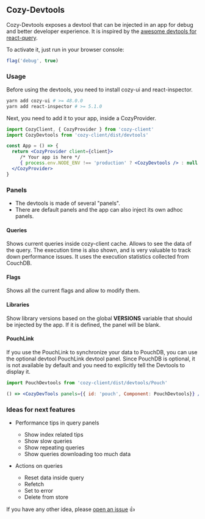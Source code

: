 ## Cozy-Devtools

Cozy-Devtools exposes a devtool that can be injected in an app for debug
and better developer experience. It is inspired by the [awesome devtools
for react-query][react-query devtools].

To activate it, just run in your browser console:

```js
flag('debug', true)
```

### Usage

Before using the devtools, you need to install cozy-ui and react-inspector.

```bash
yarn add cozy-ui # >= 48.0.0
yarn add react-inspector # >= 5.1.0
```

Next, you need to add it to your app, inside a CozyProvider.

```jsx
import CozyClient, { CozyProvider } from 'cozy-client'
import CozyDevtools from 'cozy-client/dist/devtools'

const App = () => {
  return <CozyProvider client={client}>
     /* Your app is here */
     { process.env.NODE_ENV !== 'production' ? <CozyDevtools /> : null }
  </CozyProvider>
}
```

### Panels

- The devtools is made of several "panels".
- There are default panels and the app can also inject its own adhoc panels.

#### Queries

Shows current queries inside cozy-client cache. Allows to see the data of
the query. The execution time is also shown, and is very valuable to track
down performance issues. It uses the execution statistics collected
from CouchDB.

#### Flags

Shows all the current flags and allow to modify them.

#### Libraries

Show library versions based on the global **VERSIONS** variable that
should be injected by the app. If it is defined, the panel will be blank.

#### PouchLink

If you use the PouchLink to synchronize your data to PouchDB, you can use
the optional devtool PouchLink devtool panel. Since PouchDB is optional,
it is not available by default and you need to explicitly tell the Devtools
to display it.

```jsx
import PouchDevtools from 'cozy-client/dist/devtools/Pouch'

() => <CozyDevTools panels={{ id: 'pouch', Component: PouchDevtools}} />
```

### Ideas for next features

- Performance tips in query panels

  - Show index related tips
  - Show slow queries
  - Show repeating queries
  - Show queries downloading too much data

- Actions on queries

  - Reset data inside query
  - Refetch
  - Set to error
  - Delete from store

If you have any other idea, please [open an issue][open-issue] 👍

[react-query devtools]: https://github.com/tannerlinsley/react-query-devtools

[open-issue]: https://github.com/cozy/cozy-libs/issues/new
